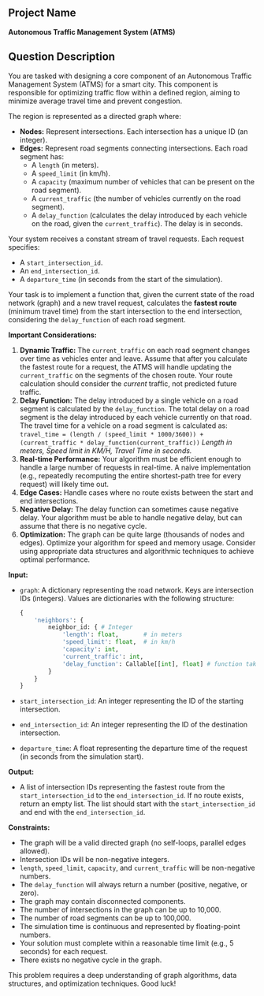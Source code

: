 ## Project Name

**Autonomous Traffic Management System (ATMS)**

## Question Description

You are tasked with designing a core component of an Autonomous Traffic Management System (ATMS) for a smart city. This component is responsible for optimizing traffic flow within a defined region, aiming to minimize average travel time and prevent congestion.

The region is represented as a directed graph where:

*   **Nodes:** Represent intersections. Each intersection has a unique ID (an integer).
*   **Edges:** Represent road segments connecting intersections. Each road segment has:
    *   A `length` (in meters).
    *   A `speed_limit` (in km/h).
    *   A `capacity` (maximum number of vehicles that can be present on the road segment).
    *   A `current_traffic` (the number of vehicles currently on the road segment).
    *   A `delay_function` (calculates the delay introduced by each vehicle on the road, given the `current_traffic`). The delay is in seconds.

Your system receives a constant stream of travel requests. Each request specifies:

*   A `start_intersection_id`.
*   An `end_intersection_id`.
*   A `departure_time` (in seconds from the start of the simulation).

Your task is to implement a function that, given the current state of the road network (graph) and a new travel request, calculates the **fastest route** (minimum travel time) from the start intersection to the end intersection, considering the `delay_function` of each road segment.

**Important Considerations:**

1.  **Dynamic Traffic:** The `current_traffic` on each road segment changes over time as vehicles enter and leave. Assume that after you calculate the fastest route for a request, the ATMS will handle updating the `current_traffic` on the segments of the chosen route. Your route calculation should consider the *current* traffic, not predicted future traffic.
2.  **Delay Function:** The delay introduced by a single vehicle on a road segment is calculated by the `delay_function`. The total delay on a road segment is the delay introduced by each vehicle currently on that road. The travel time for a vehicle on a road segment is calculated as:
    `travel_time = (length / (speed_limit * 1000/3600)) + (current_traffic * delay_function(current_traffic))`
    *Length in meters, Speed limit in KM/H, Travel Time in seconds.*
3.  **Real-time Performance:** Your algorithm must be efficient enough to handle a large number of requests in real-time.  A naive implementation (e.g., repeatedly recomputing the entire shortest-path tree for every request) will likely time out.
4.  **Edge Cases:** Handle cases where no route exists between the start and end intersections.
5.  **Negative Delay:** The delay function can sometimes cause negative delay. Your algorithm must be able to handle negative delay, but can assume that there is no negative cycle.
6.  **Optimization:** The graph can be quite large (thousands of nodes and edges). Optimize your algorithm for speed and memory usage. Consider using appropriate data structures and algorithmic techniques to achieve optimal performance.

**Input:**

*   `graph`: A dictionary representing the road network.  Keys are intersection IDs (integers). Values are dictionaries with the following structure:

    ```python
    {
        'neighbors': {
            neighbor_id: { # Integer
                'length': float,       # in meters
                'speed_limit': float,  # in km/h
                'capacity': int,
                'current_traffic': int,
                'delay_function': Callable[[int], float] # function takes current_traffic as input, return delay in seconds
            }
        }
    }
    ```

*   `start_intersection_id`: An integer representing the ID of the starting intersection.
*   `end_intersection_id`: An integer representing the ID of the destination intersection.
*   `departure_time`: A float representing the departure time of the request (in seconds from the simulation start).

**Output:**

*   A list of intersection IDs representing the fastest route from the `start_intersection_id` to the `end_intersection_id`.  If no route exists, return an empty list.  The list should start with the `start_intersection_id` and end with the `end_intersection_id`.

**Constraints:**

*   The graph will be a valid directed graph (no self-loops, parallel edges allowed).
*   Intersection IDs will be non-negative integers.
*   `length`, `speed_limit`, `capacity`, and `current_traffic` will be non-negative numbers.
*   The `delay_function` will always return a number (positive, negative, or zero).
*   The graph may contain disconnected components.
*   The number of intersections in the graph can be up to 10,000.
*   The number of road segments can be up to 100,000.
*   The simulation time is continuous and represented by floating-point numbers.
*   Your solution must complete within a reasonable time limit (e.g., 5 seconds) for each request.
*   There exists no negative cycle in the graph.

This problem requires a deep understanding of graph algorithms, data structures, and optimization techniques. Good luck!
